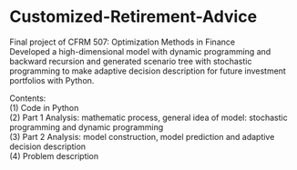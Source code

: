 # Customized-Retirement-Advice   

Final project of CFRM 507: Optimization Methods in Finance   
Developed a high-dimensional model with dynamic programming and backward recursion and generated scenario tree with
stochastic programming to make adaptive decision description for future investment portfolios with Python.    

Contents:  
(1) Code in Python     
(2) Part 1 Analysis: mathematic process, general idea of model: stochastic programming and dynamic programming  
(3) Part 2 Analysis: model construction, model prediction and adaptive decision description     
(4) Problem description
